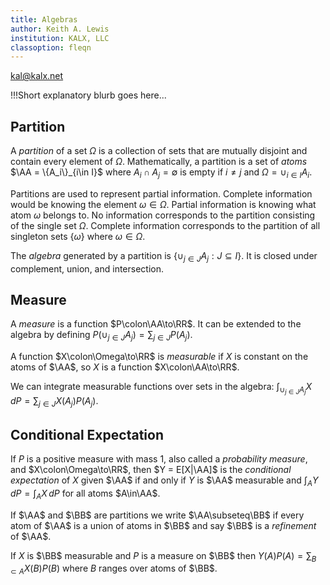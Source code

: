 ```yaml
---
title: Algebras
author: Keith A. Lewis
institution: KALX, LLC
classoption: fleqn
---
```

<div id="kalx"><a href="mailto:kal@kalx.net">kal@kalx.net</a></div>

!!!Short explanatory blurb goes here...

## Partition

A _partition_ of a set $\Omega$ is a collection of sets that are
mutually disjoint and contain every element of $\Omega$.  Mathematically,
a partition is a set of _atoms_ $\AA = \{A_i\}_{i\in I}$ where $A_i\cap
A_j= \emptyset$ is empty if $i\not=j$ and $\Omega = \cup_{i\in I} A_i$.

Partitions are used to represent partial information. Complete information would
be knowing the element $\omega\in\Omega$. Partial information is knowing what
atom $\omega$ belongs to. No information corresponds to the partition consisting
of the single set $\Omega$. Complete information corresponds to the partition
of all singleton sets $\{\omega\}$ where $\omega\in\Omega$.

The _algebra_ generated by a partition is $\{\cup_{j\in J} A_j:J\subseteq I\}$. 
It is closed under complement, union, and intersection.

## Measure 

A _measure_ is a function $P\colon\AA\to\RR$. It can be extended to the algebra
by defining $P(\cup_{j\in J} A_j) = \sum_{j\in J} P(A_j)$. 

A function $X\colon\Omega\to\RR$ is _measurable_ if $X$ is constant on the atoms of $\AA$,
so $X$ is a function $X\colon\AA\to\RR$.

We can integrate measurable functions over sets in the algebra:
$\int_{\cup_{j\in J} A_j} X\,dP = \sum_{j\in J} X(A_j) P(A_j)$.

## Conditional Expectation

If $P$ is a positive measure with mass 1, also called a _probability
measure_, and $X\colon\Omega\to\RR$, then $Y = E[X|\AA]$ is the
_conditional expectation_ of $X$ given $\AA$ if and only if $Y$ is $\AA$
measurable and $\int_A Y\,dP = \int_A X\,dP$ for all atoms $A\in\AA$.

If $\AA$ and $\BB$ are partitions we write $\AA\subseteq\BB$ if every atom
of $\AA$ is a union of atoms in $\BB$ and say $\BB$ is a _refinement_ of $\AA$.

If $X$ is $\BB$ measurable and $P$ is a measure on $\BB$ then
$Y(A)P(A) = \sum_{B\subset A} X(B) P(B)$ where $B$ ranges over atoms of $\BB$.
